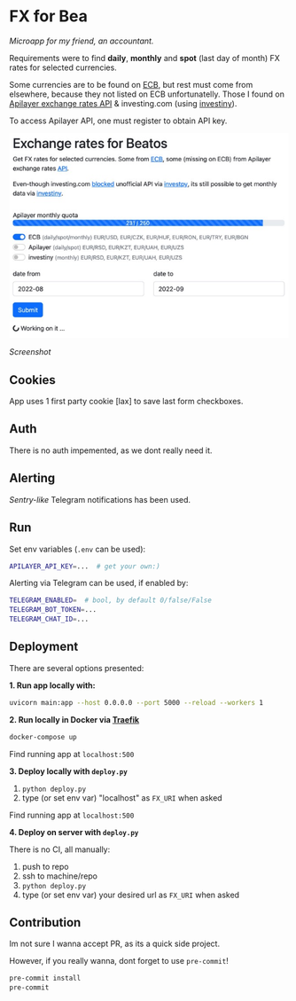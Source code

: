 # FX for Bea

*Microapp for my friend, an accountant.*

Requirements were to find **daily**, **monthly** and **spot** (last day of month) FX rates for selected currencies.

Some currencies are to be found on [ECB](ecbapi), but rest must come from elsewhere, because they not listed on ECB unfortunatelly. Those I found on [Apilayer exchange rates API](apilayerapi) & investing.com (using [investiny](investiny)).

To access Apilayer API, one must register to obtain API key.

![screenshot](assets/screenshot.jpeg)

*Screenshot*

## Cookies

App uses 1 first party cookie [lax] to save last form checkboxes.

## Auth

There is no auth impemented, as we dont really need it.

## Alerting

*Sentry-like* Telegram notifications has been used.

## Run

Set env variables (`.env` can be used):

```bash
APILAYER_API_KEY=...  # get your own:)
```

Alerting via Telegram can be used, if enabled by:

```bash
TELEGRAM_ENABLED=  # bool, by default 0/false/False
TELEGRAM_BOT_TOKEN=...
TELEGRAM_CHAT_ID=...
```

## Deployment

There are several options presented:

**1. Run app locally with:**

```bash
uvicorn main:app --host 0.0.0.0 --port 5000 --reload --workers 1
```

**2. Run locally in Docker via [Traefik](traefik)**

```bash
docker-compose up
```

Find running app at `localhost:500`

**3. Deploy locally with `deploy.py`**

1. `python deploy.py`
1. type (or set env var) "localhost" as `FX_URI` when asked

Find running app at `localhost:500`

**4. Deploy on server with `deploy.py`**

There is no CI, all manually:

1. push to repo
1. ssh to machine/repo
1. `python deploy.py`
1. type (or set env var) your desired url as `FX_URI` when asked

## Contribution

Im not sure I wanna accept PR, as its a quick side project.

However, if you really wanna, dont forget to use `pre-commit`!

```bash
pre-commit install
pre-commit
```

[ecbapi]: https://sdw-wsrest.ecb.europa.eu/help/
[apilayerapi]: https://apilayer.com/marketplace/exchangerates_data-api
[Traefik]: https://traefik.io
